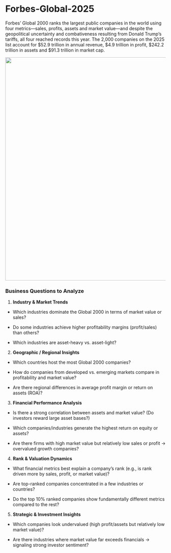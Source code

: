 # Forbes-Global-2025

Forbes’ Global 2000 ranks the largest public companies in the world using four metrics—sales, profits, assets and market value—and despite the geopolitical uncertainty and combativeness resulting from Donald Trump’s tariffs, all four reached records this year. The 2,000 companies on the 2025 list account for $52.9 trillion in annual revenue, $4.9 trillion in profit, $242.2 trillion in assets and $91.3 trillion in market cap.
<p align='center'>  
  <img src="https://www.smurfitwestrock.com/-/m/images/smurfit-westrock/press-release-941-x-642/forbes-2025.jpg?rev=1c466cb8a3e94952804c7371f27bc91b" width = 700 >
</p>


### Business Questions to Analyze


1. **Industry & Market Trends**

- Which industries dominate the Global 2000 in terms of market value or sales?

- Do some industries achieve higher profitability margins (profit/sales) than others?

- Which industries are asset-heavy vs. asset-light?

2. **Geographic / Regional Insights**

- Which countries host the most Global 2000 companies?

- How do companies from developed vs. emerging markets compare in profitability and market value?

- Are there regional differences in average profit margin or return on assets (ROA)?

3. **Financial Performance Analysis**

- Is there a strong correlation between assets and market value? (Do investors reward large asset bases?)

- Which companies/industries generate the highest return on equity or assets?

- Are there firms with high market value but relatively low sales or profit → overvalued growth companies?

4. **Rank & Valuation Dynamics**

- What financial metrics best explain a company’s rank (e.g., is rank driven more by sales, profit, or market value)?

- Are top-ranked companies concentrated in a few industries or countries?

- Do the top 10% ranked companies show fundamentally different metrics compared to the rest?

5. **Strategic & Investment Insights**

- Which companies look undervalued (high profit/assets but relatively low market value)?

- Are there industries where market value far exceeds financials → signaling strong investor sentiment?
